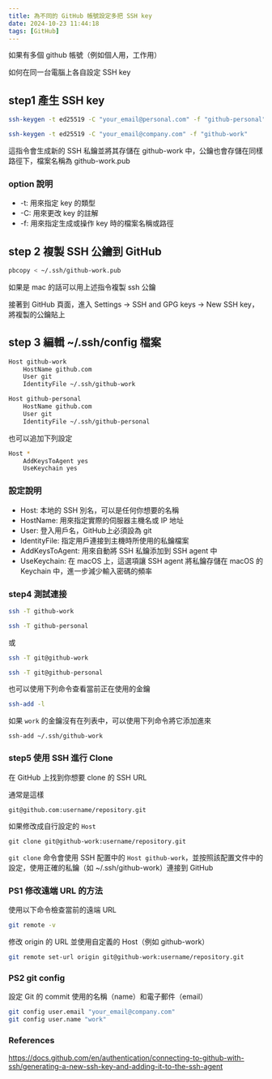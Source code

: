 ```yaml
---
title: 為不同的 GitHub 帳號設定多把 SSH key
date: 2024-10-23 11:44:18
tags: [GitHub]
---
```

如果有多個 github 帳號（例如個人用，工作用）

如何在同一台電腦上各自設定 SSH key

## step1 產生 SSH key

```bash
ssh-keygen -t ed25519 -C "your_email@personal.com" -f "github-personal"
```

```bash
ssh-keygen -t ed25519 -C "your_email@company.com" -f "github-work"
```

這指令會生成新的 SSH 私鑰並將其存儲在 github-work 中，公鑰也會存儲在同樣路徑下，檔案名稱為 github-work.pub

### option 說明

- -t: 用來指定 key 的類型
- -C: 用來更改 key 的註解
- -f: 用來指定生成或操作 key 時的檔案名稱或路徑

## step 2 複製 SSH 公鑰到 GitHub

```bash
pbcopy < ~/.ssh/github-work.pub
```

如果是 mac 的話可以用上述指令複製 ssh 公鑰

接著到 GitHub 頁面，進入 Settings → SSH and GPG keys → New SSH key，將複製的公鑰貼上

## step 3 編輯 ~/.ssh/config 檔案

```bash
Host github-work
    HostName github.com
    User git
    IdentityFile ~/.ssh/github-work

Host github-personal
    HostName github.com
    User git
    IdentityFile ~/.ssh/github-personal
```

也可以追加下列設定

```bash
Host *
    AddKeysToAgent yes
    UseKeychain yes
```

### 設定說明

- Host: 本地的 SSH 別名，可以是任何你想要的名稱
- HostName: 用來指定實際的伺服器主機名或 IP 地址
- User: 登入用戶名，GitHub上必須設為 git
- IdentityFile: 指定用戶連接到主機時所使用的私鑰檔案
- AddKeysToAgent: 用來自動將 SSH 私鑰添加到 SSH agent 中
- UseKeychain: 在 macOS 上，這選項讓 SSH agent 將私鑰存儲在 macOS 的 Keychain 中，進一步減少輸入密碼的頻率

### step4 測試連接

```bash
ssh -T github-work
```

```bash
ssh -T github-personal
```

或

```bash
ssh -T git@github-work
```

```bash
ssh -T git@github-personal
```

也可以使用下列命令查看當前正在使用的金鑰

```bash
ssh-add -l
```

如果 `work` 的金鑰沒有在列表中，可以使用下列命令將它添加進來

```
ssh-add ~/.ssh/github-work
```

### step5 使用 SSH 進行 Clone

在 GitHub 上找到你想要 clone 的  SSH URL

通常是這樣

```
git@github.com:username/repository.git
```

如果修改成自行設定的 `Host`

```
git clone git@github-work:username/repository.git
```

`git clone` 命令會使用 SSH 配置中的 `Host github-work`，並按照該配置文件中的設定，使用正確的私鑰（如 ~/.ssh/github-work）連接到 GitHub

### PS1 修改遠端 URL 的方法

使用以下命令檢查當前的遠端 URL

```bash
git remote -v
```

修改 origin 的 URL 並使用自定義的 Host（例如 github-work）

```bash
git remote set-url origin git@github-work:username/repository.git
```

### PS2 git config

設定 Git 的 commit 使用的名稱（name）和電子郵件（email）

```bash
git config user.email "your_email@company.com"
git config user.name "work"
```

### References

https://docs.github.com/en/authentication/connecting-to-github-with-ssh/generating-a-new-ssh-key-and-adding-it-to-the-ssh-agent